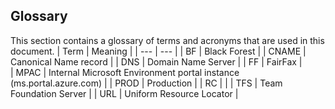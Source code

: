 <a name="portalfxExtensionsCnamesGlossary"></a>
<!-- link to this document is [portalfx-extensions-cnames-glossary.md]()
-->

## Glossary

 This section contains a glossary of terms and acronyms that are used in this document.
 | Term | Meaning |
 | --- | --- |
 | BF  | Black Forest |
 | CNAME | Canonical Name record | 
 | DNS | Domain Name Server |
 | FF  | FairFax |  
 | MPAC | Internal Microsoft Environment portal instance (ms.portal.azure.com) | 
 | PROD | Production |
 | RC | |
 | TFS | Team Foundation Server |
 | URL   | Uniform Resource Locator |
 